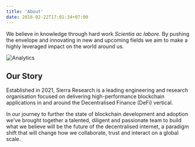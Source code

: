```yaml
---
title: 'About'
date: 2018-02-22T17:01:34+07:00
---
```


We believe in knowledge through hard work _Scientia ac labore_. By pushing the envelope and innovating in new and upcoming fields we aim to make a highly leveraged impact on the world around us.

![Analytics](https://source.unsplash.com/hpjSkU2UYSU)


## Our Story

Established in 2021, Sierra Research is a leading  engineering and research organisation focused on delivering high-performance blockchain applications in and around the Decentralised Finance (DeFi) vertical.

In our journey to further the state of blockchain development and adoption we've brought together a talented, diligent and passionate team to build what we believe will be the future of the decentralised internet, a paradigm shift that will change how we collaborate, trust and interact on a global scale.